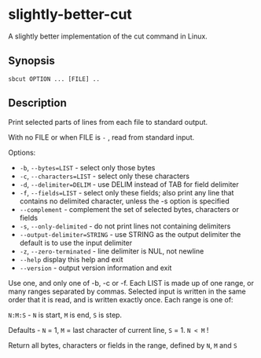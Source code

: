 # slightly-better-cut
A slightly better implementation of the cut command in Linux.

## Synopsis
`sbcut OPTION ... [FILE] ..`

## Description
Print selected parts of lines from each file to standard output.

With no FILE or when FILE is `-` , read from standard input.

Options:

- `-b`, `--bytes=LIST` - select only those bytes
- `-c`, `--characters=LIST` - select only these characters
- `-d`, `--delimiter=DELIM`  - use DELIM instead of TAB for field delimiter
- `-f`, `--fields=LIST` - select only these fields; also print any line that contains no delimited character, unless the -s option is specified
- `--complement` - complement the set of selected bytes, characters or fields
- `-s`, `--only-delimited` - do not print lines not containing delimiters
- `--output-delimiter=STRING` - use STRING as the output delimiter the default is to use the input delimiter
- `-z`, `--zero-terminated` - line delimiter is NUL, not newline
- `--help` display this help and exit
- `--version` - output version information and exit

Use one, and only one of -b, -c or -f.  Each LIST is made up of one range, or many ranges separated by commas.
Selected  input  is written in the same order that it is read, and is written exactly once.  Each range is one of:

`N:M:S` - `N` is start, `M` is end, `S` is step. 

Defaults - `N` = 1, `M` = last character of current line, `S` = 1. `N < M` !

Return all bytes, characters or fields in the range, defined by `N`, `M` and `S`

